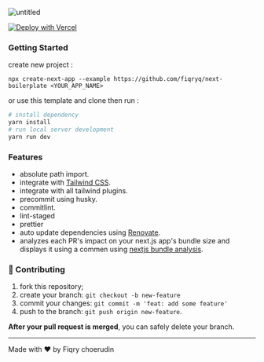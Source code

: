![untitled](https://user-images.githubusercontent.com/25787603/203488615-7b381491-7966-4dbc-abfe-31334130eda3.png)

[![Deploy with Vercel](https://vercel.com/button)](https://vercel.com/new/clone?repository-url=https%3A%2F%2Fgithub.com%2Ffiqryq%2Fnext-boilerplate)

### Getting Started

create new project :

```
npx create-next-app --example https://github.com/fiqryq/next-boilerplate <YOUR_APP_NAME>
```
or use this template and clone then run :

```bash
# install dependency
yarn install
# run local server development
yarn run dev
```

### Features

- absolute path import.
- integrate with [Tailwind CSS](https://tailwindcss.com/).
- integrate with all tailwind plugins.
- precommit using husky.
- commitlint.
- lint-staged
- prettier
- auto update dependencies using [Renovate](https://github.com/renovatebot/renovate).
- analyzes each PR's impact on your next.js app's bundle size and displays it using a commen using [nextjs bundle analysis](https://github.com/hashicorp/nextjs-bundle-analysis).

### 🤝 Contributing

1. fork this repository;
2. create your branch: `git checkout -b new-feature`
3. commit your changes: `git commit -m 'feat: add some feature'`
4. push to the branch: `git push origin new-feature`.

**After your pull request is merged**, you can safely delete your branch.

---

Made with ♥ by Fiqry choerudin
